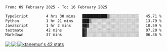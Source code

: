 <!--START_SECTION:waka-->

```txt
From: 09 February 2025 - To: 16 February 2025

TypeScript        4 hrs 30 mins   ███████████▒░░░░░░░░░░░░░   45.71 %
Python            1 hr 21 mins    ███▒░░░░░░░░░░░░░░░░░░░░░   13.79 %
JavaScript        1 hr 2 mins     ██▓░░░░░░░░░░░░░░░░░░░░░░   10.59 %
textmate          42 mins         █▓░░░░░░░░░░░░░░░░░░░░░░░   07.20 %
Markdown          37 mins         █▓░░░░░░░░░░░░░░░░░░░░░░░   06.36 %
```

<!--END_SECTION:waka-->
<a href="https://github.com/anuraghazra/github-readme-stats">
  <img align="left" src="https://github-readme-stats.vercel.app/api?username=Tanesan&count_private=true&show_icons=true" />
<img align="left" src="https://github-readme-stats.vercel.app/api/top-langs/?username=Tanesan" />
</a>

[![ktanemur's 42 stats](https://badge42.vercel.app/api/v2/cl1wslf6s002109l771rng2w8/stats?cursusId=21&coalitionId=62)](https://github.com/JaeSeoKim/badge42)
